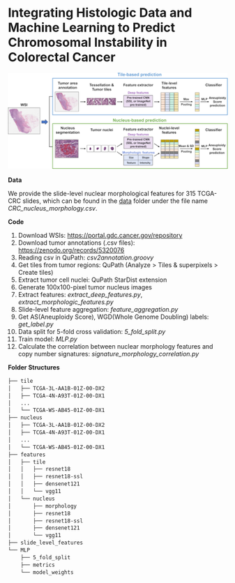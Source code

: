 # Integrating Histologic Data and Machine Learning to Predict Chromosomal Instability in Colorectal Cancer 

![alt text](https://github.com/BeautifulMath/WSI_CIN/blob/main/Image/Figure1.png?raw=true)

**Data**  
  
We provide the slide-level nuclear morphological features for 315 TCGA-CRC slides, which can be found in the [data](https://github.com/BeautifulMath/WSI_CIN/tree/main/data) folder under the file name *CRC_nucleus_morphology.csv*.

**Code**
1. Download WSIs: <https://portal.gdc.cancer.gov/repository>
2. Download tumor annotations (.csv files): <https://zenodo.org/records/5320076>
3. Reading csv in QuPath: *csv2annotation.groovy*
4. Get tiles from tumor regions: QuPath (Analyze > Tiles & superpixels > Create tiles)
5. Extract tumor cell nuclei: QuPath StarDist extension
6. Generate 100x100-pixel tumor nucleus images
7. Extract features: *extract_deep_features.py*, *extract_morphologic_features.py*
8. Slide-level feature aggregation: *feature_aggregation.py*
9. Get AS(Aneuploidy Score), WGD(Whole Genome Doubling) labels: *get_label.py*
10. Data split for 5-fold cross validation: *5_fold_split.py*
11. Train model: *MLP.py*
12. Calculate the correlation between nuclear morphology features and copy number signatures: *signature_morphology_correlation.py*

**Folder Structures**
```bash
├── tile
│   ├── TCGA-3L-AA1B-01Z-00-DX2
│   ├── TCGA-4N-A93T-01Z-00-DX1
│   ...
│   └── TCGA-WS-AB45-01Z-00-DX1
├── nucleus
│   ├── TCGA-3L-AA1B-01Z-00-DX2
│   ├── TCGA-4N-A93T-01Z-00-DX1
│   ...
│   └── TCGA-WS-AB45-01Z-00-DX1
├── features
│   ├── tile
│   │   ├── resnet18
│   │   ├── resnet18-ssl
│   │   ├── densenet121
│   │   └── vgg11
│   └── nucleus
│       ├── morphology
│       ├── resnet18
│       ├── resnet18-ssl
│       ├── densenet121
│       └── vgg11
├── slide_level_features
└── MLP
    ├── 5_fold_split
    ├── metrics
    └── model_weights
``` 
